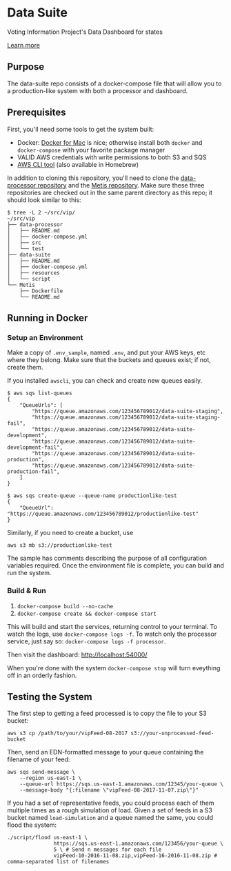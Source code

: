 Data Suite
==============

Voting Information Project's Data Dashboard for states

[Learn more](https://votinginfoproject.org/)

## Purpose

The data-suite repo consists of a docker-compose file that will allow you to a
production-like system with both a processor and dashboard.

## Prerequisites

First, you'll need some tools to get the system built:

- Docker: [Docker for Mac][docker] is nice; otherwise install both `docker` and
  `docker-compose` with your favorite package manager
- VALID AWS credentials with write permissions to both S3 and SQS
- [AWS CLI tool][awscli] (also available in Homebrew)

In addition to cloning this repository, you'll need to clone
the [data-processor repository][data-processor] and
the [Metis repository][metis]. Make sure these three repositories are checked
out in the same parent directory as this repo; it should look similar to this:

    $ tree -L 2 ~/src/vip/
    ~/src/vip
    ├── data-processor
    │   ├── README.md
    │   ├── docker-compose.yml
    │   ├── src
    │   └── test
    ├── data-suite
    │   ├── README.md
    │   ├── docker-compose.yml
    │   ├── resources
    │   └── script
    └── Metis
        ├── Dockerfile
        └── README.md

## Running in Docker
### Setup an Environment

Make a copy of `.env_sample`, named `.env`, and put your AWS keys, etc where
they belong. Make sure that the buckets and queues exist; if not, create them.

If you installed `awscli`, you can check and create new queues easily.

    $ aws sqs list-queues
    {
        "QueueUrls": [
            "https://queue.amazonaws.com/123456789012/data-suite-staging",
            "https://queue.amazonaws.com/123456789012/data-suite-staging-fail",
            "https://queue.amazonaws.com/123456789012/data-suite-development",
            "https://queue.amazonaws.com/123456789012/data-suite-development-fail",
            "https://queue.amazonaws.com/123456789012/data-suite-production",
            "https://queue.amazonaws.com/123456789012/data-suite-production-fail",
        ]
    }

    $ aws sqs create-queue --queue-name productionlike-test
    {
        "QueueUrl": "https://queue.amazonaws.com/123456789012/productionlike-test"
    }

Similarly, if you need to create a bucket, use

    aws s3 mb s3://productionlike-test

The sample has comments describing the purpose of all configuration variables
required. Once the environment file is complete, you can build and run the
system.

### Build & Run

1. `docker-compose build --no-cache`
1. `docker-compose create && docker-compose start`

This will build and start the services, returning control to your terminal. To
watch the logs, use `docker-compose logs -f`. To watch only the processor
service, just say so: `docker-compose logs -f processor`.

Then visit the dashboard: [http://localhost:54000/](http://localhost:54000/)

When you're done with the system `docker-compose stop` will turn eveything off
in an orderly fashion.

## Testing the System

The first step to getting a feed processed is to copy the file to your S3
bucket:

    aws s3 cp /path/to/your/vipFeed-08-2017 s3://your-unprocessed-feed-bucket

Then, send an EDN-formatted message to your queue containing the filename of
your feed:

    aws sqs send-message \
        --region us-east-1 \
        --queue-url https://sqs.us-east-1.amazonaws.com/12345/your-queue \
        --message-body "{:filename \"vipFeed-08-2017-11-07.zip\"}"

If you had a set of representative feeds, you could process each of them
multiple times as a rough simulation of load. Given a set of feeds in a S3
bucket named `load-simulation` and a queue named the same, you could flood the
system:

    ./script/flood us-east-1 \
                   https://sqs.us-east-1.amazonaws.com/123456/your-queue \
                   5 \ # Send n messages for each file
                   vipFeed-10-2016-11-08.zip,vipFeed-16-2016-11-08.zip # comma-separated list of filenames

[docker]: https://docs.docker.com/docker-for-mac/
[metis]: https://github.com/votinginfoproject/Metis
[data-suite]: https://github.com/votinginfoproject/suite
[data-processor]: https://github.com/votinginfoproject/data-processor
[awscli]: https://github.com/aws/aws-cli
